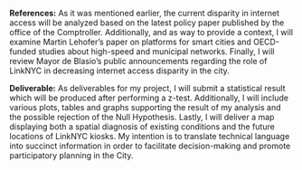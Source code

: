 **References:**
As it was mentioned earlier, the current disparity in internet access will be analyzed based on the latest policy paper published by the office of the Comptroller. Additionally, and as way to provide a context, I will examine Martin Lehofer’s paper on platforms for smart cities and OECD-funded studies about high-speed and municipal networks. Finally, I will review Mayor de Blasio’s public announcements regarding the role of LinkNYC in decreasing internet access disparity in the city. 

**Deliverable:**
As deliverables for my project, I will submit a statistical result which will be produced after performing a z-test. Additionally, I will include various plots, tables and graphs supporting the result of my analysis and the possible rejection of the Null Hypothesis. Lastly, I will deliver a map displaying both a spatial diagnosis of existing conditions and the future locations of LinkNYC kiosks. My intention is to translate technical language into succinct information in order to facilitate decision-making and promote participatory planning in the City. 

